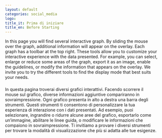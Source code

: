 ```yaml
---
layout: default
categories: social_media
logo:
title_it: Prima di iniziare
title_en: Before Starting
---
```


<div class="en">
  <p>
    In this page you will find several interactive graph. By sliding the mouse over the graph, additional information will appear on the overlay. Each graph has a toolbar at the top right. These tools allow you to customize your interactive experience with the data presented. For example, you can select, enlarge or reduce some areas of the graph, export it as an image, enable the guidelines, or modify the information that appears on the overlay. We invite you to try the different tools to find the display mode that best suits your needs.
  </p>
</div>

<div class="it">
  <h3></h3>
  <p>
    In questa pagina troverai diversi grafici interattivi. Facendo scorrere il mouse sul grafico, diverse informazioni aggiuntive compariranno in sovraimpressione. Ogni grafico presenta in alto a destra una barra degli strumenti. Questi strumenti ti consentono di personalizzare la tua esperienza di interazione con i dati presentati. Ad esempio, puoi selezionare, ingrandire o ridurre alcune aree del grafico, esportarlo come un’immagine, abilitare le linee guida, o modificare le informazioni che compaiono in sovraimpressione. Ti invitiamo a provare i diversi strumenti per trovare la modalità di visualizzazione che più si adatta alle tue esigenze.
  </p>
</div>
